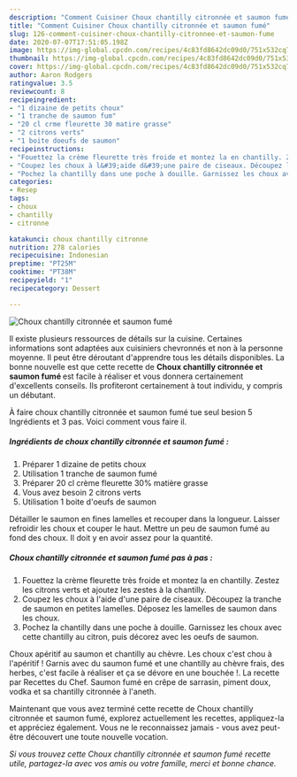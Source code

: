 ```yaml
---
description: "Comment Cuisiner Choux chantilly citronnée et saumon fumé"
title: "Comment Cuisiner Choux chantilly citronnée et saumon fumé"
slug: 126-comment-cuisiner-choux-chantilly-citronnee-et-saumon-fume
date: 2020-07-07T17:51:05.198Z
image: https://img-global.cpcdn.com/recipes/4c83fd8642dc09d0/751x532cq70/choux-chantilly-citronnee-et-saumon-fume-photo-principale-de-la-recette.jpg
thumbnail: https://img-global.cpcdn.com/recipes/4c83fd8642dc09d0/751x532cq70/choux-chantilly-citronnee-et-saumon-fume-photo-principale-de-la-recette.jpg
cover: https://img-global.cpcdn.com/recipes/4c83fd8642dc09d0/751x532cq70/choux-chantilly-citronnee-et-saumon-fume-photo-principale-de-la-recette.jpg
author: Aaron Rodgers
ratingvalue: 3.5
reviewcount: 8
recipeingredient:
- "1 dizaine de petits choux"
- "1 tranche de saumon fum"
- "20 cl crme fleurette 30 matire grasse"
- "2 citrons verts"
- "1 boite doeufs de saumon"
recipeinstructions:
- "Fouettez la crème fleurette très froide et montez la en chantilly. Zestez les citrons verts et ajoutez les zestes à la chantilly."
- "Coupez les choux à l&#39;aide d&#39;une paire de ciseaux. Découpez la tranche de saumon en petites lamelles. Déposez les lamelles de saumon dans les choux."
- "Pochez la chantilly dans une poche à douille. Garnissez les choux avec cette chantilly au citron, puis décorez avec les oeufs de saumon."
categories:
- Resep
tags:
- choux
- chantilly
- citronne

katakunci: choux chantilly citronne 
nutrition: 278 calories
recipecuisine: Indonesian
preptime: "PT25M"
cooktime: "PT38M"
recipeyield: "1"
recipecategory: Dessert

---
```



![Choux chantilly citronnée et saumon fumé](https://img-global.cpcdn.com/recipes/4c83fd8642dc09d0/751x532cq70/choux-chantilly-citronnee-et-saumon-fume-photo-principale-de-la-recette.jpg)

Il existe plusieurs ressources de détails sur la cuisine. Certaines informations sont adaptées aux cuisiniers chevronnés et non à la personne moyenne. Il peut être déroutant d'apprendre tous les détails disponibles. La bonne nouvelle est que cette recette de <strong> Choux chantilly citronnée et saumon fumé </strong> est facile à réaliser et vous donnera certainement d'excellents conseils. Ils profiteront certainement à tout individu, y compris un débutant.

<!--inarticleads1-->

À faire choux chantilly citronnée et saumon fumé tue seul besion 5 Ingrédients et 3 pas. Voici comment vous faire il.

##### Ingrédients de choux chantilly citronnée et saumon fumé :

1. Préparer 1 dizaine de petits choux
1. Utilisation 1 tranche de saumon fumé
1. Préparer 20 cl crème fleurette 30% matière grasse
1. Vous avez besoin 2 citrons verts
1. Utilisation 1 boite d&#39;oeufs de saumon


Détailler le saumon en fines lamelles et recouper dans la longueur. Laisser refroidir les choux et couper le haut. Mettre un peu de saumon fumé au fond des choux. Il doit y en avoir assez pour la quantité. 

<!--inarticleads2-->

##### Choux chantilly citronnée et saumon fumé pas à pas :

1. Fouettez la crème fleurette très froide et montez la en chantilly. Zestez les citrons verts et ajoutez les zestes à la chantilly.
1. Coupez les choux à l&#39;aide d&#39;une paire de ciseaux. Découpez la tranche de saumon en petites lamelles. Déposez les lamelles de saumon dans les choux.
1. Pochez la chantilly dans une poche à douille. Garnissez les choux avec cette chantilly au citron, puis décorez avec les oeufs de saumon.


Choux apéritif au saumon et chantilly au chèvre. Les choux c&#39;est chou à l&#39;apéritif ! Garnis avec du saumon fumé et une chantilly au chèvre frais, des herbes, c&#39;est facile à réaliser et ça se dévore en une bouchée !. La recette par Recettes du Chef. Saumon fumé en crêpe de sarrasin, piment doux, vodka et sa chantilly citronnée à l&#39;aneth. 

<!--inarticleads1-->

<p>
Maintenant que vous avez terminé cette recette de Choux chantilly citronnée et saumon fumé, explorez actuellement les recettes, appliquez-la et appréciez également. Vous ne le reconnaissez jamais - vous avez peut-être découvert une toute nouvelle vocation.
</p>

<p>
<i>Si vous trouvez cette Choux chantilly citronnée et saumon fumé recette utile, partagez-la avec vos amis ou votre famille, merci et bonne chance.</i>
</p>
